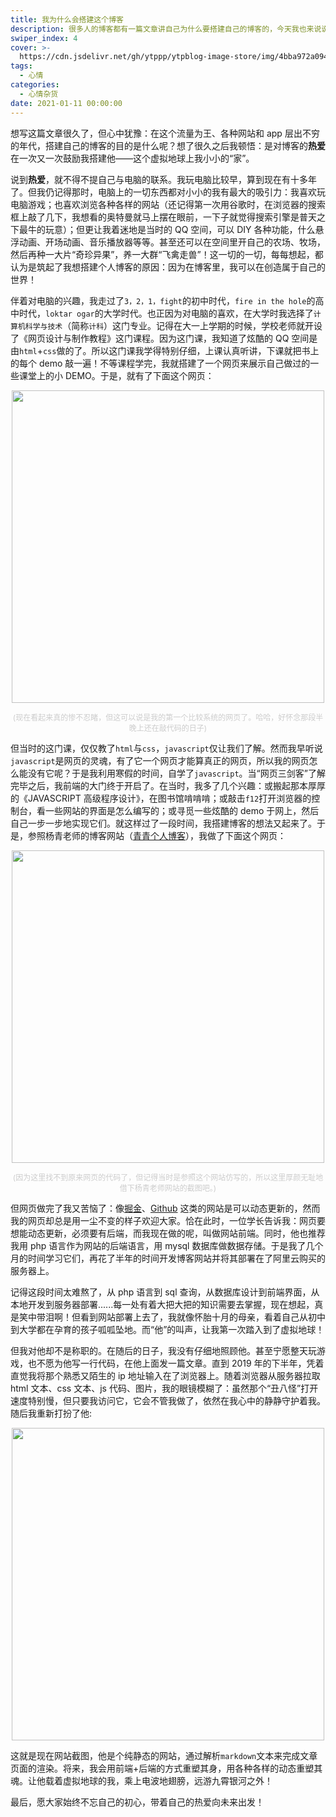 ```yaml
---
title: 我为什么会搭建这个博客
description: 很多人的博客都有一篇文章讲自己为什么要搭建自己的博客的，今天我也来说说我自己吧！
swiper_index: 4
cover: >-
  https://cdn.jsdelivr.net/gh/ytppp/ytpblog-image-store/img/4bba972a094eb1bdc8cbbc55e2bd4ddf.jpg
tags:
  - 心情
categories:
  - 心情杂货
date: 2021-01-11 00:00:00
---
```


想写这篇文章很久了，但心中犹豫：在这个流量为王、各种网站和 app 层出不穷的年代，搭建自己的博客的目的是什么呢？想了很久之后我顿悟：是对博客的**热爱**在一次又一次鼓励我搭建他——这个虚拟地球上我小小的“家”。

说到**热爱**，就不得不提自己与电脑的联系。我玩电脑比较早，算到现在有十多年了。但我仍记得那时，电脑上的一切东西都对小小的我有最大的吸引力：我喜欢玩电脑游戏；也喜欢浏览各种各样的网站（还记得第一次用谷歌时，在浏览器的搜索框上敲了几下，我想看的奥特曼就马上摆在眼前，一下子就觉得搜索引擎是普天之下最牛的玩意）；但更让我着迷地是当时的 QQ 空间，可以 DIY 各种功能，什么悬浮动画、开场动画、音乐播放器等等。甚至还可以在空间里开自己的农场、牧场，然后再种一大片“奇珍异果”，养一大群“飞禽走兽”！这一切的一切，每每想起，都认为是筑起了我想搭建个人博客的原因：因为在博客里，我可以在创造属于自己的世界！

伴着对电脑的兴趣，我走过了`3，2，1，fight`的初中时代，`fire in the hole`的高中时代，`loktar ogar`的大学时代。也正因为对电脑的喜欢，在大学时我选择了`计算机科学与技术`（简称`计科`）这门专业。记得在大一上学期的时候，学校老师就开设了《网页设计与制作教程》这门课程。因为这门课，我知道了炫酷的 QQ 空间是由`html`+`css`做的了。所以这门课我学得特别仔细，上课认真听讲，下课就把书上的每个 demo 敲一遍！不等课程学完，我就搭建了一个网页来展示自己做过的一些课堂上的小 DEMO。于是，就有了下面这个网页：

<p align="center">
  <img src="https://cdn.jsdelivr.net/gh/ytppp/ytpblog-image-store/img/20210122220921.jpg" width="500">
</p>
<p style="text-align: center; font-size: 12px; color: #ccc">(现在看起来真的惨不忍睹，但这可以说是我的第一个比较系统的网页了。哈哈，好怀念那段半晚上还在敲代码的日子)</p>

但当时的这门课，仅仅教了`html`与`css`，`javascript`仅让我们了解。然而我早听说`javascript`是网页的灵魂，有了它一个网页才能算真正的网页，所以我的网页怎么能没有它呢？于是我利用寒假的时间，自学了`javascript`。当“网页三剑客”了解完毕之后，我前端的大门终于开启了。在当时，我多了几个兴趣：或搬起那本厚厚的《JAVASCRIPT 高级程序设计》，在图书馆啃啃啃；或敲击`f12`打开浏览器的控制台，看一些网站的界面是怎么编写的；或寻觅一些炫酷的 demo 于网上，然后自己一步一步地实现它们。就这样过了一段时间，我搭建博客的想法又起来了。于是，参照杨青老师的博客网站（[青青个人博客](https://www.yangqq.com/)），我做了下面这个网页：

<p align="center">
  <img src="https://cdn.jsdelivr.net/gh/ytppp/ytpblog-image-store/img/20210122221816.png" width="500">
</p>
<p style="text-align: center; font-size: 12px; color: #ccc">(因为这里找不到原来网页的代码了，但记得当时是参照这个网站仿写的，所以这里厚颜无耻地借下杨青老师网站的截图吧。)</p>

但网页做完了我又苦恼了：像[掘金](https://juejin.cn/)、[Github](https://github.com/ytppp) 这类的网站是可以动态更新的，然而我的网页却总是用一尘不变的样子欢迎大家。恰在此时，一位学长告诉我：网页要想能动态更新，必须要有后端，而我现在做的呢，叫做网站前端。同时，他也推荐我用 php 语言作为网站的后端语言，用 mysql 数据库做数据存储。于是我了几个月的时间学习它们，再花了半年的时间开发博客网站并将其部署在了阿里云购买的服务器上。

记得这段时间太难熬了，从 php 语言到 sql 查询，从数据库设计到前端界面，从本地开发到服务器部署......每一处有着大把大把的知识需要去掌握，现在想起，真是笑中带泪啊！但看到网站部署上去了，我就像怀胎十月的母亲，看着自己从初中到大学都在孕育的孩子呱呱坠地。而“他”的叫声，让我第一次踏入到了虚拟地球！

但我对他却不是称职的。在随后的日子，我没有仔细地照顾他。甚至宁愿整天玩游戏，也不愿为他写一行代码，在他上面发一篇文章。直到 2019 年的下半年，凭着直觉我将那个熟悉又陌生的 ip 地址输入在了浏览器上。随着浏览器从服务器拉取 html 文本、css 文本、js 代码、图片，我的眼镜模糊了：虽然那个“丑八怪”打开速度特别慢，但只要我访问它，它会不管我做了，依然在我心中的静静守护着我。随后我重新打扮了他:

<p align="center">
  <img src="https://cdn.jsdelivr.net/gh/ytppp/ytpblog-image-store/img/20210122224909.png" width="500">
</p>

这就是现在网站截图，他是个纯静态的网站，通过解析`markdown`文本来完成文章页面的渲染。将来，我会用前端+后端的方式重塑其身，用各种各样的动态重塑其魂。让他载着虚拟地球的我，乘上电波地翅膀，远游九霄银河之外！

最后，愿大家始终不忘自己的初心，带着自己的热爱向未来出发！
